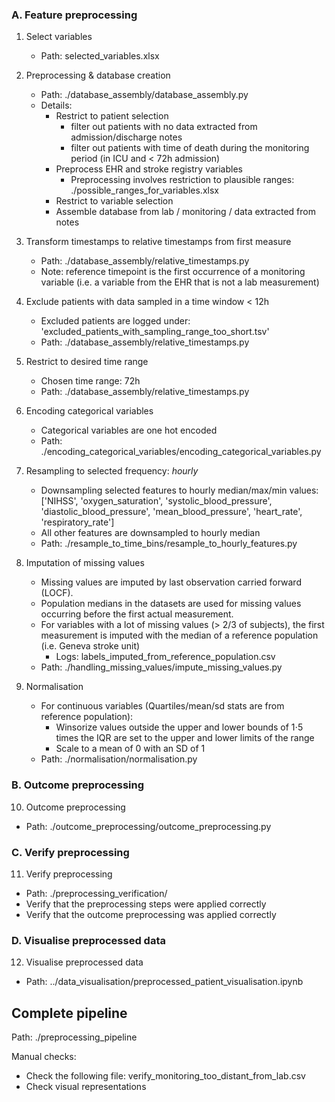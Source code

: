 ### A. Feature preprocessing

1. Select variables
   - Path: selected_variables.xlsx

2. Preprocessing & database creation
   - Path: ./database_assembly/database_assembly.py
   - Details: 
     - Restrict to patient selection 
       - filter out patients with no data extracted from admission/discharge notes
       - filter out patients with time of death during the monitoring period (in ICU and < 72h admission)
     - Preprocess EHR and stroke registry variables
       - Preprocessing involves restriction to plausible ranges: ./possible_ranges_for_variables.xlsx
     - Restrict to variable selection
     - Assemble database from lab / monitoring / data extracted from notes

3. Transform timestamps to relative timestamps from first measure
   - Path: ./database_assembly/relative_timestamps.py
   - Note: reference timepoint is the first occurrence of a monitoring variable (i.e. a variable from the EHR that is not a lab measurement)

4. Exclude patients with data sampled in a time window < 12h
   - Excluded patients are logged under: 'excluded_patients_with_sampling_range_too_short.tsv' 
   - Path: ./database_assembly/relative_timestamps.py

5. Restrict to desired time range 
   - Chosen time range: 72h
   - Path: ./database_assembly/relative_timestamps.py

6. Encoding categorical variables
   - Categorical variables are one hot encoded 
   - Path: ./encoding_categorical_variables/encoding_categorical_variables.py

7. Resampling to selected frequency: _hourly_
    - Downsampling selected features to hourly median/max/min values: ['NIHSS', 'oxygen_saturation', 'systolic_blood_pressure', 'diastolic_blood_pressure', 'mean_blood_pressure', 'heart_rate', 'respiratory_rate']
    - All other features are downsampled to hourly median
    - Path: ./resample_to_time_bins/resample_to_hourly_features.py

8. Imputation of missing values
     - Missing values are imputed by last observation carried forward (LOCF). 
     - Population medians in the datasets are used for missing values occurring before the first actual measurement.
     - For variables with a lot of missing values (> 2/3 of subjects), the first measurement is imputed with the median of a reference population (i.e. Geneva stroke unit)
        - Logs: labels_imputed_from_reference_population.csv
     - Path: ./handling_missing_values/impute_missing_values.py

9. Normalisation
    - For continuous variables (Quartiles/mean/sd stats are from reference population):
       - Winsorize values outside the upper and lower bounds of 1⋅5 times the IQR are set to the upper and lower limits of the range
       - Scale to a mean of 0 with an SD of 1
    - Path: ./normalisation/normalisation.py
    

### B. Outcome preprocessing

10. Outcome preprocessing
   - Path: ./outcome_preprocessing/outcome_preprocessing.py

### C. Verify preprocessing

11. Verify preprocessing
   - Path: ./preprocessing_verification/
   - Verify that the preprocessing steps were applied correctly
   - Verify that the outcome preprocessing was applied correctly

### D. Visualise preprocessed data

12. Visualise preprocessed data
   - Path: ../data_visualisation/preprocessed_patient_visualisation.ipynb


## Complete pipeline

Path: ./preprocessing_pipeline

Manual checks:
- Check the following file: verify_monitoring_too_distant_from_lab.csv
- Check visual representations
